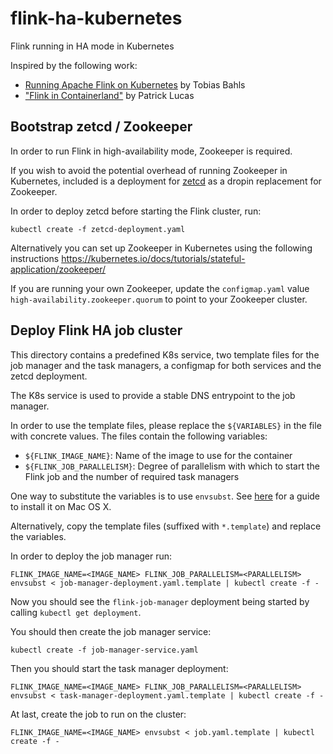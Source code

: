 # flink-ha-kubernetes
Flink running in HA mode in Kubernetes

Inspired by the following work:

- [Running Apache Flink on Kubernetes](https://jobs.zalando.com/tech/blog/running-apache-flink-on-kubernetes/) by Tobias Bahls
- ["Flink in Containerland"](https://www.youtube.com/watch?v=w721NI-mtAA)  by Patrick Lucas

## Bootstrap zetcd / Zookeeper

In order to run Flink in high-availability mode, Zookeeper is required.

If you wish to avoid the potential overhead of running Zookeeper in Kubernetes, included is a deployment for [zetcd](https://github.com/etcd-io/zetcd) as a dropin replacement for Zookeeper.

In order to deploy zetcd before starting the Flink cluster, run:

`kubectl create -f zetcd-deployment.yaml`

Alternatively you can set up Zookeeper in Kubernetes using the following instructions https://kubernetes.io/docs/tutorials/stateful-application/zookeeper/

If you are running your own Zookeeper, update the `configmap.yaml` value `high-availability.zookeeper.quorum` to point to your Zookeeper cluster.

## Deploy Flink HA job cluster

This directory contains a predefined K8s service, two template files for the job manager and the task managers, a configmap for both services and the zetcd deployment.

The K8s service is used to provide a stable DNS entrypoint to the job manager.

In order to use the template files, please replace the `${VARIABLES}` in the file with concrete values.
The files contain the following variables:

- `${FLINK_IMAGE_NAME}`: Name of the image to use for the container
- `${FLINK_JOB_PARALLELISM}`: Degree of parallelism with which to start the Flink job and the number of required task managers

One way to substitute the variables is to use `envsubst`.
See [here](https://stackoverflow.com/a/23622446/4815083) for a guide to install it on Mac OS X.

Alternatively, copy the template files (suffixed with `*.template`) and replace the variables.

In order to deploy the job manager run:

`FLINK_IMAGE_NAME=<IMAGE_NAME> FLINK_JOB_PARALLELISM=<PARALLELISM> envsubst < job-manager-deployment.yaml.template | kubectl create -f -`

Now you should see the `flink-job-manager` deployment being started by calling `kubectl get deployment`.

You should then create the job manager service:

`kubectl create -f job-manager-service.yaml`

Then you should start the task manager deployment:

`FLINK_IMAGE_NAME=<IMAGE_NAME> FLINK_JOB_PARALLELISM=<PARALLELISM> envsubst < task-manager-deployment.yaml.template | kubectl create -f -`

At last, create the job to run on the cluster:

`FLINK_IMAGE_NAME=<IMAGE_NAME> envsubst < job.yaml.template | kubectl create -f -`
